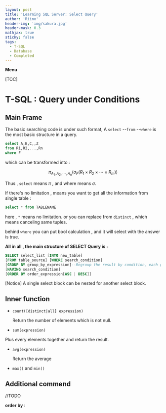 ```yaml
---
layout: post
title: 'Learning SQL Server: Select Query'
author: 'Riino'
header-img: 'img/sakura.jpg'
header-mask: 0.3
mathjax: true
sticky: false
tags:
  - T-SQL
  - Database
  - Completed
---
```


**Menu**

[TOC]

# T-SQL : Query under Conditions

## Main Frame

The basic searching code is under such format, A `select` --`from` --`where` is the most basic structure in a query.

```sql
select A,B,C,,Z
from R1,R2,...,Rn
where F
```

which can be transformed into :

$$
\pi_{A_1,A_2,\cdots,A_n}(\sigma_F(R_1\times R_2\times \cdots\times R_m))
$$

Thus , `select` means $\pi$ , and where means $\sigma​$.

If there's no limitation , means you want to get all the information from single table :

```sql
select * from TABLENAME
```

here , `*` means no limitation. or you can replace from `distinct` , which means canceling same tuples.

behind `where` you can put bool calculation , and it will select with the answer is true.

**All in all , the main structure of SELECT Query is :**

```sql
SELECT select_list [INTO new_table]
[FROM table_source] [WHERE search_condition]
[GROUP BY group_by_expression]--Regroup the result by condition, each group generate a single tuple in result table.
[HAVING search_condition]
[ORDER BY order_expression[ASC | DESC]]
```

[Notice] A single select block can be nested for another select block.

## Inner function

- `count([distinct|all] expression)`

  Return the number of elements which is not null.

- `sum(expression)`

Plus every elements together and return the result.

- `avg(expression)`

  Return the average

- `max()` and `min()`

## Additional commend

//TODO

**order by** :
